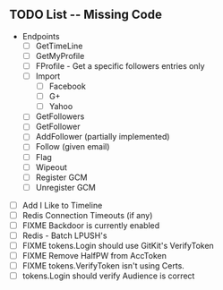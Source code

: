 ## TODO List -- Missing Code
* Endpoints
  * [ ] GetTimeLine
  * [ ] GetMyProfile
  * [ ] FProfile - Get a specific followers entries only
  * [ ] Import
    * [ ] Facebook
    * [ ] G+
    * [ ] Yahoo
  * [ ] GetFollowers
  * [ ] GetFollower
  * [ ] AddFollower (partially implemented)
  * [ ] Follow (given email)
  * [ ] Flag
  * [ ] Wipeout
  * [ ] Register GCM
  * [ ] Unregister GCM
* [ ] Add I Like to Timeline
* [ ] Redis Connection Timeouts (if any)
* [ ] FIXME Backdoor is currently enabled
* [ ] Redis - Batch LPUSH's
* [ ] FIXME tokens.Login should use GitKit's VerifyToken
* [ ] FIXME Remove HalfPW from AccToken
* [ ] FIXME tokens.VerifyToken isn't using Certs.
* [ ] tokens.Login should verify Audience is correct
